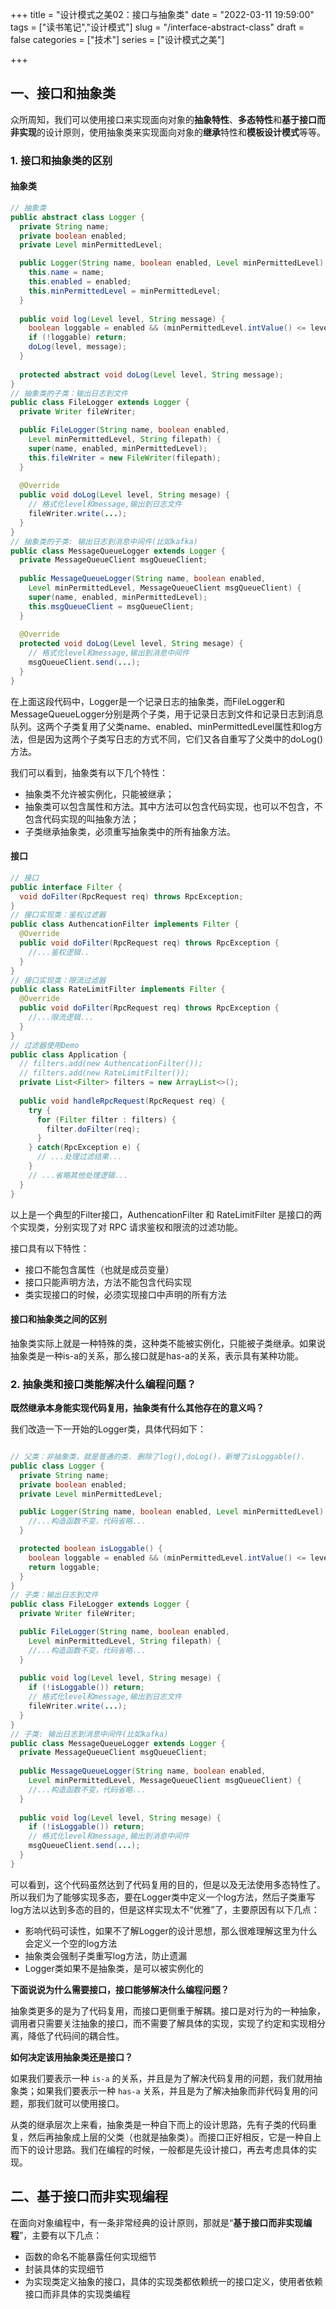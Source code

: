 +++
title = "设计模式之美02：接口与抽象类"
date = "2022-03-11 19:59:00"
tags = ["读书笔记","设计模式"]
slug = "/interface-abstract-class"
draft = false
categories = ["技术"]
series = ["设计模式之美"]

+++

## 一、接口和抽象类

众所周知，我们可以使用接口来实现面向对象的**抽象特性**、**多态特性**和**基于接口而非实现**的设计原则，使用抽象类来实现面向对象的**继承**特性和**模板设计模式**等等。

### 1. 接口和抽象类的区别

#### 抽象类

```java
// 抽象类
public abstract class Logger {
  private String name;
  private boolean enabled;
  private Level minPermittedLevel;

  public Logger(String name, boolean enabled, Level minPermittedLevel) {
    this.name = name;
    this.enabled = enabled;
    this.minPermittedLevel = minPermittedLevel;
  }
  
  public void log(Level level, String message) {
    boolean loggable = enabled && (minPermittedLevel.intValue() <= level.intValue());
    if (!loggable) return;
    doLog(level, message);
  }
  
  protected abstract void doLog(Level level, String message);
}
// 抽象类的子类：输出日志到文件
public class FileLogger extends Logger {
  private Writer fileWriter;

  public FileLogger(String name, boolean enabled,
    Level minPermittedLevel, String filepath) {
    super(name, enabled, minPermittedLevel);
    this.fileWriter = new FileWriter(filepath); 
  }
  
  @Override
  public void doLog(Level level, String mesage) {
    // 格式化level和message,输出到日志文件
    fileWriter.write(...);
  }
}
// 抽象类的子类: 输出日志到消息中间件(比如kafka)
public class MessageQueueLogger extends Logger {
  private MessageQueueClient msgQueueClient;
  
  public MessageQueueLogger(String name, boolean enabled,
    Level minPermittedLevel, MessageQueueClient msgQueueClient) {
    super(name, enabled, minPermittedLevel);
    this.msgQueueClient = msgQueueClient;
  }
  
  @Override
  protected void doLog(Level level, String mesage) {
    // 格式化level和message,输出到消息中间件
    msgQueueClient.send(...);
  }
}
```

在上面这段代码中，Logger是一个记录日志的抽象类，而FileLogger和MessageQueueLogger分别是两个子类，用于记录日志到文件和记录日志到消息队列。这两个子类复用了父类name、enabled、minPermittedLevel属性和log方法，但是因为这两个子类写日志的方式不同，它们又各自重写了父类中的doLog()方法。

我们可以看到，抽象类有以下几个特性：

- 抽象类不允许被实例化，只能被继承；
- 抽象类可以包含属性和方法。其中方法可以包含代码实现，也可以不包含，不包含代码实现的叫抽象方法；
- 子类继承抽象类，必须重写抽象类中的所有抽象方法。

#### 接口

```java
// 接口
public interface Filter {
  void doFilter(RpcRequest req) throws RpcException;
}
// 接口实现类：鉴权过滤器
public class AuthencationFilter implements Filter {
  @Override
  public void doFilter(RpcRequest req) throws RpcException {
    //...鉴权逻辑..
  }
}
// 接口实现类：限流过滤器
public class RateLimitFilter implements Filter {
  @Override
  public void doFilter(RpcRequest req) throws RpcException {
    //...限流逻辑...
  }
}
// 过滤器使用Demo
public class Application {
  // filters.add(new AuthencationFilter());
  // filters.add(new RateLimitFilter());
  private List<Filter> filters = new ArrayList<>();
  
  public void handleRpcRequest(RpcRequest req) {
    try {
      for (Filter filter : filters) {
        filter.doFilter(req);
      }
    } catch(RpcException e) {
      // ...处理过滤结果...
    }
    // ...省略其他处理逻辑...
  }
}
```

以上是一个典型的Filter接口，AuthencationFilter 和 RateLimitFilter 是接口的两个实现类，分别实现了对 RPC 请求鉴权和限流的过滤功能。

接口具有以下特性：

- 接口不能包含属性（也就是成员变量）
- 接口只能声明方法，方法不能包含代码实现
- 类实现接口的时候，必须实现接口中声明的所有方法

#### 接口和抽象类之间的区别

抽象类实际上就是一种特殊的类，这种类不能被实例化，只能被子类继承。如果说抽象类是一种is-a的关系，那么接口就是has-a的关系，表示具有某种功能。





### 2. 抽象类和接口类能解决什么编程问题？

**既然继承本身能实现代码复用，抽象类有什么其他存在的意义吗？**

我们改造一下一开始的Logger类，具体代码如下：

```java

// 父类：非抽象类，就是普通的类. 删除了log(),doLog()，新增了isLoggable().
public class Logger {
  private String name;
  private boolean enabled;
  private Level minPermittedLevel;

  public Logger(String name, boolean enabled, Level minPermittedLevel) {
    //...构造函数不变，代码省略...
  }

  protected boolean isLoggable() {
    boolean loggable = enabled && (minPermittedLevel.intValue() <= level.intValue());
    return loggable;
  }
}
// 子类：输出日志到文件
public class FileLogger extends Logger {
  private Writer fileWriter;

  public FileLogger(String name, boolean enabled,
    Level minPermittedLevel, String filepath) {
    //...构造函数不变，代码省略...
  }
  
  public void log(Level level, String mesage) {
    if (!isLoggable()) return;
    // 格式化level和message,输出到日志文件
    fileWriter.write(...);
  }
}
// 子类: 输出日志到消息中间件(比如kafka)
public class MessageQueueLogger extends Logger {
  private MessageQueueClient msgQueueClient;
  
  public MessageQueueLogger(String name, boolean enabled,
    Level minPermittedLevel, MessageQueueClient msgQueueClient) {
    //...构造函数不变，代码省略...
  }
  
  public void log(Level level, String mesage) {
    if (!isLoggable()) return;
    // 格式化level和message,输出到消息中间件
    msgQueueClient.send(...);
  }
}
```

可以看到，这个代码虽然达到了代码复用的目的，但是以及无法使用多态特性了。所以我们为了能够实现多态，要在Logger类中定义一个log方法，然后子类重写log方法以达到多态的目的，但是这样实现太不“优雅”了，主要原因有以下几点：

- 影响代码可读性，如果不了解Logger的设计思想，那么很难理解这里为什么会定义一个空的log方法
- 抽象类会强制子类重写log方法，防止遗漏
- Logger类如果不是抽象类，是可以被实例化的

**下面说说为什么需要接口，接口能够解决什么编程问题？**

抽象类更多的是为了代码复用，而接口更侧重于解耦。接口是对行为的一种抽象，调用者只需要关注抽象的接口，而不需要了解具体的实现，实现了约定和实现相分离，降低了代码间的耦合性。



**如何决定该用抽象类还是接口？**

如果我们要表示一种 `is-a` 的关系，并且是为了解决代码复用的问题，我们就用抽象类；如果我们要表示一种 `has-a` 关系，并且是为了解决抽象而非代码复用的问题，那我们就可以使用接口。



从类的继承层次上来看，抽象类是一种自下而上的设计思路，先有子类的代码重复，然后再抽象成上层的父类（也就是抽象类）。而接口正好相反，它是一种自上而下的设计思路。我们在编程的时候，一般都是先设计接口，再去考虑具体的实现。


## 二、基于接口而非实现编程
在面向对象编程中，有一条非常经典的设计原则，那就是“**基于接口而非实现编程**”，主要有以下几点：

- 函数的命名不能暴露任何实现细节
- 封装具体的实现细节
- 为实现类定义抽象的接口，具体的实现类都依赖统一的接口定义，使用者依赖接口而非具体的实现类编程
